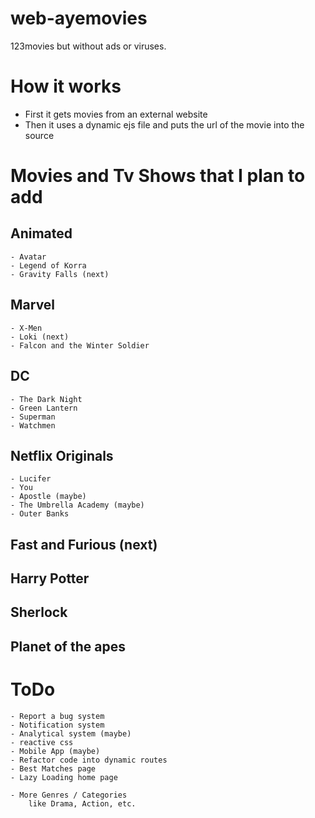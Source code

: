 # web-ayemovies
123movies but without ads or viruses.

# How it works
- First it gets movies from an external website
- Then it uses a dynamic ejs file and puts the url of the movie into the source

# Movies and Tv Shows that I plan to add
## Animated
    - Avatar
    - Legend of Korra
    - Gravity Falls (next)

## Marvel
    - X-Men
    - Loki (next)
    - Falcon and the Winter Soldier

## DC
    - The Dark Night
    - Green Lantern
    - Superman
    - Watchmen

## Netflix Originals
    - Lucifer
    - You
    - Apostle (maybe)
    - The Umbrella Academy (maybe)
    - Outer Banks

## Fast and Furious (next)

## Harry Potter

## Sherlock

## Planet of the apes

# ToDo
    - Report a bug system
    - Notification system
    - Analytical system (maybe)
    - reactive css
    - Mobile App (maybe)
    - Refactor code into dynamic routes
    - Best Matches page
    - Lazy Loading home page

    - More Genres / Categories 
        like Drama, Action, etc.
